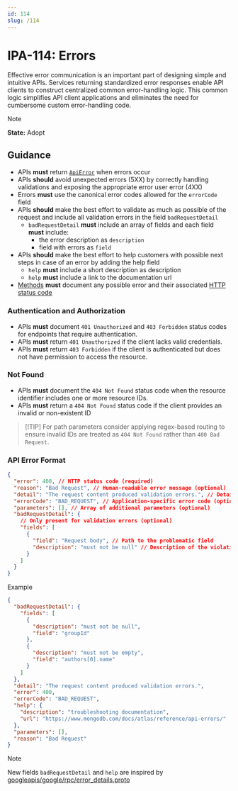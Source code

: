 ```yaml
---
id: 114
slug: /114
---
```


# IPA-114: Errors

Effective error communication is an important part of designing simple and
intuitive APIs. Services returning standardized error responses enable API
clients to construct centralized common error-handling logic. This common logic
simplifies API client applications and eliminates the need for cumbersome custom
error-handling code.

> [!NOTE]  
> **State:** Adopt

## Guidance

- APIs **must** return [`ApiError`](#api-error-format) when errors occur
- APIs **should** avoid unexpected errors (5XX) by correctly handling
  validations and exposing the appropriate error user error (4XX)
- Errors **must** use the canonical error codes allowed for the `errorCode`
  field
- APIs **should** make the best effort to validate as much as possible of the
  request and include all validation errors in the field `badRequestDetail`
  - `badRequestDetail` **must** include an array of fields and each field
    **must** include:
    - the error description as `description`
    - field with errors as `field`
- APIs **should** make the best effort to help customers with possible next
  steps in case of an error by adding the help field
  - `help` **must** include a short description as description
  - `help` **must** include a link to the documentation url
- [Methods](0103.md) **must** document any possible error and their associated
  [HTTP status code](https://developer.mozilla.org/en-US/docs/Web/HTTP/Status)

### Authentication and Authorization

- APIs **must** document `401 Unauthorized` and `403 Forbidden` status codes for
  endpoints that require authentication.
- APIs **must** return `401 Unauthorized` if the client lacks valid credentials.
- APIs **must** return `403 Forbidden` if the client is authenticated but does
  not have permission to access the resource.

### Not Found

- APIs **must** document the `404 Not Found` status code when the resource
  identifier includes one or more resource IDs.
- APIs **must** return a `404 Not Found` status code if the client provides an
  invalid or non-existent ID

> [!TIP] For path parameters consider applying regex-based routing to ensure
> invalid IDs are treated as `404 Not Found` rather than `400 Bad Request`.

### API Error Format

```json
{
  "error": 400, // HTTP status code (required)
  "reason": "Bad Request", // Human-readable error message (optional)
  "detail": "The request content produced validation errors.", // Detailed description (optional)
  "errorCode": "BAD_REQUEST", // Application-specific error code (optional)
  "parameters": [], // Array of additional parameters (optional)
  "badRequestDetail": {
    // Only present for validation errors (optional)
    "fields": [
      {
        "field": "Request body", // Path to the problematic field
        "description": "must not be null" // Description of the violation
      }
    ]
  }
}
```

Example

```json
{
  "badRequestDetail": {
    "fields": [
      {
        "description": "must not be null",
        "field": "groupId"
      },
      {
        "description": "must not be empty",
        "field": "authors[0].name"
      }
    ]
  },
  "detail": "The request content produced validation errors.",
  "error": 400,
  "errorCode": "BAD_REQUEST",
  "help": {
    "description": "troubleshooting documentation",
    "url": "https://www.mongodb.com/docs/atlas/reference/api-errors/"
  },
  "parameters": [],
  "reason": "Bad Request"
}
```

> [!NOTE]  
> New fields `badRequestDetail` and `help` are inspired by
> [googleapis/google/rpc/error_details.proto](https://github.com/googleapis/googleapis/blob/master/google/rpc/error_details.proto)
